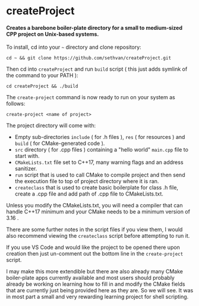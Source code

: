 # createProject
#### Creates a barebone boiler-plate directory for a small to medium-sized CPP project on Unix-based systems.  

To install, cd into your `~` directory and clone repository:
```
cd ~ && git clone https://github.com/sethvan/createProject.git
```
Then cd into `createProject` and run `build` script ( this just adds symlink of the command to your PATH ):
```
cd createProject && ./build
```

The `create-project` command is now ready to run on your system as follows:  
```
create-project <name of project>
```

The project directory will come with:
- Empty sub-directories `include` ( for .h files ), `res` ( for resources ) and `build` ( for CMake-generated code ).
- `src` directory ( for .cpp files ) containing a "hello world" `main.cpp` file to start with.
- `CMakeLists.txt` file set to C++17, many warning flags and an address sanitizer.
- `run` script that is used to call CMake to compile project and then send the execution file to top of project directory where it is ran.
- `createclass` that is used to create basic boilerplate for class .h file, create a .cpp file and add path of .cpp file to CMakeLists.txt.

Unless you modify the CMakeLists.txt, you will need a compiler that can handle C++17 minimum and your CMake needs to be a minimum version of 3.16 . 

There are some further notes in the script files if you view them, I would also recommend viewing the `createclass` script before attempting to run it.  

If you use VS Code and would like the project to be opened there upon creation then just un-comment out the bottom line in the `create-project` script.  

I may make this more extendible but there are also already many CMake boiler-plate apps currently available and most users should probably already be working on learning how to fill in and modify the CMake fields that are currently just being provided here as they are. So we will see. It was in most part
a small and very rewarding learning project for shell scripting.  
